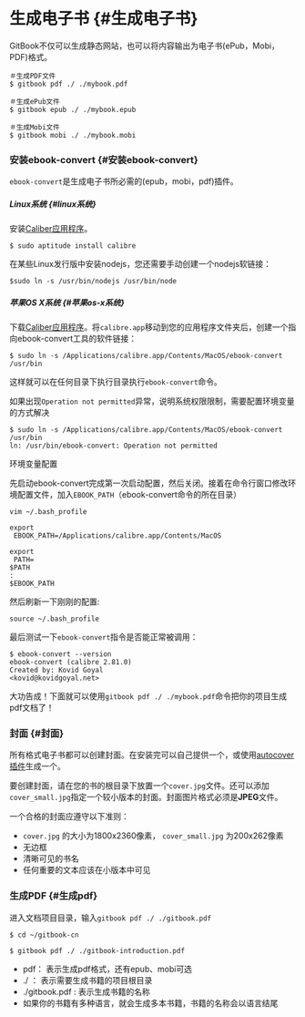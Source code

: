 # 生成电子书 {#生成电子书}

GitBook不仅可以生成静态网站，也可以将内容输出为电子书\(ePub，Mobi，PDF\)格式。

```
＃生成PDF文件
$ gitbook pdf ./ ./mybook.pdf

＃生成ePub文件
$ gitbook epub ./ ./mybook.epub

＃生成Mobi文件
$ gitbook mobi ./ ./mybook.mobi
```

### 安装ebook-convert {#安装ebook-convert}

`ebook-convert`是生成电子书所必需的\(epub，mobi，pdf\)插件。

##### Linux系统 {#linux系统}

安装[Caliber应用程序](https://calibre-ebook.com/download)。

```
$ sudo aptitude install calibre
```

在某些Linux发行版中安装nodejs，您还需要手动创建一个nodejs软链接：

```
$sudo ln -s /usr/bin/nodejs /usr/bin/node
```

##### 苹果OS X系统 {#苹果os-x系统}

下载[Caliber应用程序](https://calibre-ebook.com/download)。将`calibre.app`移动到您的应用程序文件夹后，创建一个指向ebook-convert工具的软件链接：

```
$ sudo ln -s /Applications/calibre.app/Contents/MacOS/ebook-convert /usr/bin
```

这样就可以在任何目录下执行目录执行`ebook-convert`命令。

如果出现`Operation not permitted`异常，说明系统权限限制，需要配置环境变量的方式解决

```
$ sudo ln -s /Applications/calibre.app/Contents/MacOS/ebook-convert /usr/bin
ln: /usr/bin/ebook-convert: Operation not permitted
```

环境变量配置

先启动ebook-convert完成第一次启动配置，然后关闭。接着在命令行窗口修改环境配置文件，加入`EBOOK_PATH`（ebook-convert命令的所在目录）

```
vim ~/.bash_profile 

export
 EBOOK_PATH=/Applications/calibre.app/Contents/MacOS

export
 PATH=
$PATH
:
$EBOOK_PATH
```

然后刷新一下刚刚的配置:

```
source ~/.bash_profile
```

最后测试一下`ebook-convert`指令是否能正常被调用：

```
$ ebook-convert --version
ebook-convert (calibre 2.81.0)
Created by: Kovid Goyal 
<kovid@kovidgoyal.net>
```

大功告成！下面就可以使用`gitbook pdf ./ ./mybook.pdf`命令把你的项目生成pdf文档了！

### 封面 {#封面}

所有格式电子书都可以创建封面。在安装完可以自己提供一个，或使用[autocover插件](https://plugins.gitbook.com/plugin/autocover)生成一个。

要创建封面，请在您的书的根目录下放置一个`cover.jpg`文件。还可以添加`cover_small.jpg`指定一个较小版本的封面。封面图片格式必须是**JPEG**文件。

一个合格的封面应遵守以下准则：

* `cover.jpg`
  的大小为1800x2360像素，
  `cover_small.jpg`
  为200x262像素
* 无边框
* 清晰可见的书名
* 任何重要的文本应该在小版本中可见

### 生成PDF {#生成pdf}

进入文档项目目录，输入`gitbook pdf ./ ./gitbook.pdf`

```
$ cd ~/gitbook-cn

$ gitbook pdf ./ ./gitbook-introduction.pdf
```

* pdf： 表示生成pdf格式，还有epub、mobi可选
* ./ ： 表示需要生成书籍的项目根目录
* ./gitbook.pdf : 表示生成书籍的名称
* 如果你的书籍有多种语言，就会生成多本书籍，书籍的名称会以语言结尾





